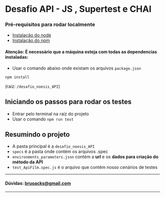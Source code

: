# Desafio API - JS , Supertest e CHAI 

### Pré-requisitos para rodar localmente
* [Instalação do node](https://nodejs.org/en/download/)
* [Instalação do npm](https://www.npmjs.com/get-npm)

#### Atenção: É necessário que a máquina esteja com todas as dependencias instaladas:
* Usar o comando abaixo onde existam os arquivos `package.json`

```npm install```

(raíz: `/desafio_noesis_API`)

## Iniciando os passos para rodar os testes
* Entrar pelo terminal na raíz do projeto
* Usar o comando ```npm run test```

## Resumindo o projeto

* A pasta principal é a `desafio_noesis_API`
* `specs` é a pasta onde contém os arquivos .spec
* `environments_parameters.json` contém a **url** e os **dados para criação do método da API**
* `test_ApiFilm.spec.js` é o arquivo que contém nosso cenários de testes
-------------------------------------
#### Dúvidas: bruoacks@gmail.com
-------------------------------------
